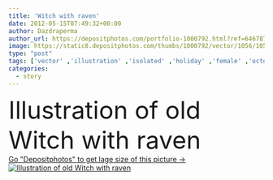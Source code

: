 ```yaml
---
title: 'Witch with raven'
date: 2012-05-15T07:49:32+00:00
author: Dazdraperma
author_url: https://depositphotos.com/portfolio-1000792.html?ref=64678756
image: https://static8.depositphotos.com/thumbs/1000792/vector/1056/10563761/api_thumb_450.jpg?forcejpeg=true
type: "post"
tags: ['vector' ,'illustration' ,'isolated' ,'holiday' ,'female' ,'october' ,'black' ,'old' ,'cartoon' ,'character' ,'comic' ,'night' ,'woman' ,'with' ,'evil' ,'clip art' ,'dress' ,'stick' ,'gothic' ,'scary' ,'fairytale' ,'costume' ,'monster' ,'spooky' ,'creature' ,'story' ,'devil' ,'demon' ,'staff' ,'raven' ,'of' ,'afraid' ,'witch' ,'wicked' ,'crow' ,'ugly' ,'creepy' ,'sorceress' ,'horrible' ,'spook' ,'sorciere' ,'brujas' ,'fairy tail' ]
categories: 
  - story
---
```

<div aling="center">
            <font size="60"> Illustration of old Witch with raven</font>   
</div>
<div>
    <a href='https://static8.depositphotos.com/thumbs/1000792/vector/1056/10563761/api_thumb_450.jpg?forcejpeg=true?ref=64678756' target=_blank > Go "Depositphotos" to get lage size of this picture ->
        <img href='https://static8.depositphotos.com/thumbs/1000792/vector/1056/10563761/api_thumb_450.jpg?forcejpeg=true?ref=64678756' src='https://static8.depositphotos.com/1000792/1056/v/950/depositphotos_10563761-stock-illustration-witch-with-raven.jpg?forcejpeg=true' alt='Illustration of old Witch with raven' >
    </a>
</div>
